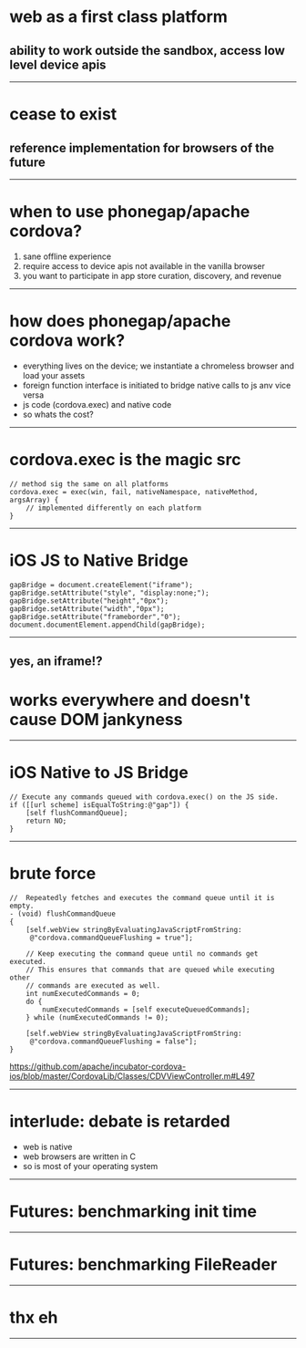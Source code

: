 # web as a first class platform

## ability to work outside the sandbox, access low level device apis

---

# cease to exist

## reference implementation for browsers of the future

---

# when to use phonegap/apache cordova?

1. sane offline experience
2. require access to device apis not available in the vanilla browser
3. you want to participate in app store curation, discovery, and revenue

---

# how does phonegap/apache cordova work?

- everything lives on the device; we instantiate a chromeless browser and load your assets
- foreign function interface is initiated to bridge native calls to js anv vice versa
- js code (cordova.exec) and native code
- so whats the cost?

---

# cordova.exec is the magic src

    // method sig the same on all platforms
    cordova.exec = exec(win, fail, nativeNamespace, nativeMethod, argsArray) {
        // implemented differently on each platform
    }

---

# iOS JS to Native Bridge

    gapBridge = document.createElement("iframe");
    gapBridge.setAttribute("style", "display:none;");
    gapBridge.setAttribute("height","0px");
    gapBridge.setAttribute("width","0px");
    gapBridge.setAttribute("frameborder","0");
    document.documentElement.appendChild(gapBridge);

---

## yes, an iframe!?

# works everywhere and doesn't cause DOM jankyness

---

# iOS Native to JS Bridge

    // Execute any commands queued with cordova.exec() on the JS side.
    if ([[url scheme] isEqualToString:@"gap"]) {
        [self flushCommandQueue];
        return NO;
    }

---

# brute force

    //  Repeatedly fetches and executes the command queue until it is empty.
    - (void) flushCommandQueue
    {
        [self.webView stringByEvaluatingJavaScriptFromString:
         @"cordova.commandQueueFlushing = true"];

        // Keep executing the command queue until no commands get executed.
        // This ensures that commands that are queued while executing other
        // commands are executed as well.
        int numExecutedCommands = 0;
        do {
            numExecutedCommands = [self executeQueuedCommands];
        } while (numExecutedCommands != 0);

        [self.webView stringByEvaluatingJavaScriptFromString:
         @"cordova.commandQueueFlushing = false"];
    }

https://github.com/apache/incubator-cordova-ios/blob/master/CordovaLib/Classes/CDVViewController.m#L497

---

# interlude: debate is retarded

- web is native
- web browsers are written in C
- so is most of your operating system

---

# Futures: benchmarking init time

---

# Futures: benchmarking FileReader

---

# thx eh

---
